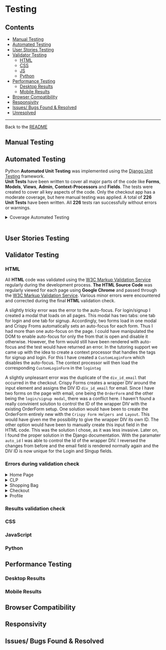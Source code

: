 # Testing

## Contents

- [Manual Testing](#manual-testing)
- [Automated Testing](#automated-testing)
- [User Stories Testing](#user-stories-testing)
- [Validator Testing](#validator-testing)
  - [HTML](#html)
  - [CSS](#css)
  - [JS](#js)
  - [Python](#python)
- [Performance Testing](#performance-testing)
  - [Desktop Results](#desktop-results)
  - [Mobile Results](#mobile-results)
- [Browser Compatibility](#browser-compatibility)
- [Responsivity](#responsivity)
- [Issues/ Bugs Found & Resolved](#issues-bugs)
- [Unresolved](#unresolved)

---
Back to the [README](README.md)<br>

## <a name="manual-testing">Manual Testing</a>

## <a name="automated-testing">Automated Testing</a>

Python **Automated Unit Testing** was implemented using the [Django Unit Testing](https://docs.djangoproject.com/en/3.2/topics/testing/overview/) framework.  
**Unit Tests** have been written to cover all major parts of the code like **Forms**, **Models**, **Views**, **Admin**, **Context-Processors** and **Fields**. The tests were created to cover all key aspects of the code. Only the checkout app has a moderate coverage, but here manual testing was applied.
A total of **226** **Unit Tests** have been written. All **226** tests ran successfully without errors or warnings.   

<details>
    <summary>Coverage Automated Testing</summary>
    <img src="documentation/testing/automated-testing/coverage.png">
    <img src="documentation/testing/automated-testing/coverage-report1.png">
    <img src="documentation/testing/automated-testing/coverage-report2.png">
</details>

<br>

## <a name="user-stories-testing">User Stories Testing</a>

## <a name="validator-testing">Validator Testing</a>

### <a name="html">HTML</a>
All **HTML** code was validated using the [W3C Markup Validation Service](https://validator.w3.org/) regularly during the development process. **The HTML Source Code** was regularly viewed for each page using **Google Chrome** and passed through the [W3C Markup Validation Service](https://validator.w3.org/). Various minor errors were encountered and corrected during the final **HTML** validation check.

A slightly tricky error was the error to the auto-focus. For login/signup I created a modal that loads on all pages. This modal has two tabs: one tab for login and one tab for signup. Accordingly, two forms load in one modal and Crispy Froms automatically sets an auto-focus for each form. Thus I had more than one auto-focus on the page. I could have manipulated the DOM to enable auto-focus for only the from that is open and disable it otherwise. However, the form would still have been rendered with auto-focus and the test would have returned an error. In the tutoring support we came up with the idea to create a context processor that handles the tags for signup and login. For this I have created a `CustomLoginForm` which disables the auto-focus. The context processor will then load the corresponding `CustomLoginForm` in the `logintag`

A slightly unpleasant error was the duplicate of the `div_id_email` that occurred in the checkout. Crispy Forms creates a wrapper DIV around the input element and assigns the DIV ID `div_id_email` for email. Since I have two forms on the page with email, one being the `OrderForm` and the other being the `login/signup modal`, there was a conflict here. I haven't found a really convinient solution to control the ID of the wrapper DIV with the existing OrderForm setup. One solution would have been to create the OrderForm entirely new with the `Crispy Form Helpers and Layout`. This would have given me the possibility to give the wrapper DIV its own ID. The other option would have been to manually create this input field in the HTML code. This was the solution I chose, as it was less invasive. Later on, I found the proper solution in the Django documentation. With the paramater `auto_id` I was able to control the Id of the wrapper DIV. I reversed the changes from before and the email field is rendered normally again and the DIV ID is now unique for the Login and SIngup fields. 

### Errors during validation check

<details>
    <summary>Home Page</summary>
    <img src="documentation/testing/validator/html/validator-error-w3-homepage.png">
</details>
<details>
    <summary>CLP</summary>
    <img src="documentation/testing/validator/html/validator-error-w3-clp.png">
</details>
<details>
    <summary>Shopping Bag</summary>
    <img src="documentation/testing/validator/html/validator-error-w3-bag-1.png">
    <img src="documentation/testing/validator/html/validator-error-w3-bag-2.png">
</details>
<details>
    <summary>Checkout</summary>
    <img src="documentation/testing/validator/html/validator-error-w3-checkout.png">
</details>
<details>
    <summary>Profile</summary>
    <img src="documentation/testing/validator/html/validator-error-w3-profile-1.png">
    <img src="documentation/testing/validator/html/validator-error-w3-profile-2.png">
</details>


### Results validation check


### <a name="css">CSS</a>
### <a name="js">JavaScript</a>
### <a name="Python">Python</a>

## <a name="performance-testing">Performance Testing</a>

### <a name="desktop-results">Desktop Results</a>
### <a name="mobile-results">Mobile Results</a>

## <a name="browser-compatibility">Browser Compatibility</a>

## <a name="responsivity">Responsivity</a>

## <a name="issues-bugs">Issues/ Bugs Found & Resolved</a>